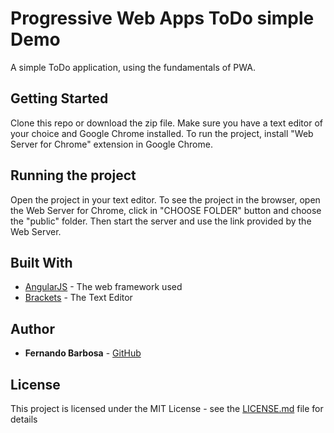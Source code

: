 # Progressive Web Apps ToDo simple Demo

A simple ToDo application, using the fundamentals of PWA.

## Getting Started

Clone this repo or download the zip file. Make sure you have a text editor of your choice and Google Chrome installed. To run the project, install "Web Server for Chrome" extension in Google Chrome.

## Running the project

Open the project in your text editor. To see the project in the browser, open the Web Server for Chrome, click in "CHOOSE FOLDER" button and choose the "public" folder. Then start the server and use the link provided by the Web Server.

## Built With

* [AngularJS](https://angularjs.org/) - The web framework used
* [Brackets](https://brackets.io) - The Text Editor

## Author

* **Fernando Barbosa** - [GitHub](https://github.com/fernando-barbosa)


## License

This project is licensed under the MIT License - see the [LICENSE.md](https://github.com/fernando-barbosa/PWA-ToDo-Demo/blob/master/LICENSE) file for details


